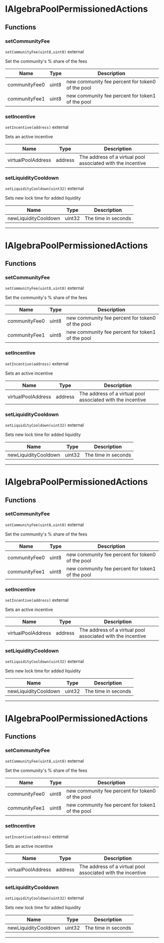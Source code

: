 

# IAlgebraPoolPermissionedActions




## Functions
### setCommunityFee


`setCommunityFee(uint8,uint8)`  external

Set the community&#x27;s % share of the fees



| Name | Type | Description |
| ---- | ---- | ----------- |
| communityFee0 | uint8 | new community fee percent for token0 of the pool |
| communityFee1 | uint8 | new community fee percent for token1 of the pool |


### setIncentive


`setIncentive(address)`  external

Sets an active incentive



| Name | Type | Description |
| ---- | ---- | ----------- |
| virtualPoolAddress | address | The address of a virtual pool associated with the incentive |


### setLiquidityCooldown


`setLiquidityCooldown(uint32)`  external

Sets new lock time for added liquidity



| Name | Type | Description |
| ---- | ---- | ----------- |
| newLiquidityCooldown | uint32 | The time in seconds |




---




# IAlgebraPoolPermissionedActions




## Functions
### setCommunityFee


`setCommunityFee(uint8,uint8)`  external

Set the community&#x27;s % share of the fees



| Name | Type | Description |
| ---- | ---- | ----------- |
| communityFee0 | uint8 | new community fee percent for token0 of the pool |
| communityFee1 | uint8 | new community fee percent for token1 of the pool |


### setIncentive


`setIncentive(address)`  external

Sets an active incentive



| Name | Type | Description |
| ---- | ---- | ----------- |
| virtualPoolAddress | address | The address of a virtual pool associated with the incentive |


### setLiquidityCooldown


`setLiquidityCooldown(uint32)`  external

Sets new lock time for added liquidity



| Name | Type | Description |
| ---- | ---- | ----------- |
| newLiquidityCooldown | uint32 | The time in seconds |




---




# IAlgebraPoolPermissionedActions




## Functions
### setCommunityFee


`setCommunityFee(uint8,uint8)`  external

Set the community&#x27;s % share of the fees



| Name | Type | Description |
| ---- | ---- | ----------- |
| communityFee0 | uint8 | new community fee percent for token0 of the pool |
| communityFee1 | uint8 | new community fee percent for token1 of the pool |


### setIncentive


`setIncentive(address)`  external

Sets an active incentive



| Name | Type | Description |
| ---- | ---- | ----------- |
| virtualPoolAddress | address | The address of a virtual pool associated with the incentive |


### setLiquidityCooldown


`setLiquidityCooldown(uint32)`  external

Sets new lock time for added liquidity



| Name | Type | Description |
| ---- | ---- | ----------- |
| newLiquidityCooldown | uint32 | The time in seconds |




---




# IAlgebraPoolPermissionedActions




## Functions
### setCommunityFee


`setCommunityFee(uint8,uint8)`  external

Set the community&#x27;s % share of the fees



| Name | Type | Description |
| ---- | ---- | ----------- |
| communityFee0 | uint8 | new community fee percent for token0 of the pool |
| communityFee1 | uint8 | new community fee percent for token1 of the pool |


### setIncentive


`setIncentive(address)`  external

Sets an active incentive



| Name | Type | Description |
| ---- | ---- | ----------- |
| virtualPoolAddress | address | The address of a virtual pool associated with the incentive |


### setLiquidityCooldown


`setLiquidityCooldown(uint32)`  external

Sets new lock time for added liquidity



| Name | Type | Description |
| ---- | ---- | ----------- |
| newLiquidityCooldown | uint32 | The time in seconds |




---


